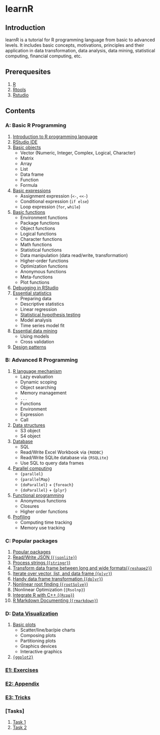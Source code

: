 # learnR

## Introduction

learnR is a tutorial for R programming language from basic to advanced levels. It includes basic concepts, motivations, principles and their application in data transformation, data analysis, data mining, statistical computing, financial computing, etc.

## Prerequesites

1. [R](http://cran.rstudio.com/bin/windows/base/)
2. [Rtools](http://cran.rstudio.com/bin/windows/Rtools/)
3. [Rstudio](http://www.rstudio.com/ide/download/preview/)

## Contents

### A: Basic R Programming

1. [Introduction to R programming language](./src/a1.intro.R)
2. [RStudio IDE](./src/a2.rstudio.R)
3. [Basic objects](./src/a3.basic-object-types.R)
    - Vector (Numeric, Integer, Complex, Logical, Character)
    - Matrix
    - Array
    - List
    - Data frame
    - Function
    - Formula
4. [Basic expressions](./src/a4.basic-expressions.R)
    - Assignment expression (`<-`, `<<-`)
    - Conditional expression (`if else`)
    - Loop expression (`for`, `while`)
5. [Basic functions](./src/a5.basic-functions.R)
    - Environment functions
    - Package functions
    - Object functions
    - Logical functions
    - Character functions
    - Math functions
    - Statistical functions
    - Data manipulation (data read/write, transformation)
    - Higher-order functions
    - Optimization functions
    - Anonymous functions
    - Meta-functions
    - Plot functions
6. [Debugging in RStudio](./src/a6.debugging-in-rstudio.R)
7. [Essential statistics](./src/a7-1.essential-statistics.R)
    - Preparing data
    - Descriptive statistics
    - Linear regression
    - [Statistical hypothesis testing](./src/a7-2.hypothesis-testing.R)
    - Model analysis
    - Time series model fit
8. [Essential data mining](./src/a8.essential-data-mining.R)
    - Using models
    - Cross validation
9. [Design patterns](./src/a9.design-patterns.R)


### B: Advanced R Programming

1. [R language mechanism](./src/b1.r-language-mechanism.R)
    - Lazy evaluation
    - Dynamic scoping
    - Object searching
    - Memory management
    - `...`
    - Functions
    - Environment
    - Expression
    - Call
2. [Data structures](./src/b2.data-structures.R)
    - S3 object
    - S4 object
3. [Database](./src/b3.database.R)
    - SQL
    - Read/Write Excel Workbook via `{RODBC}`
    - Read/Write SQLite database via `{RSQLite}`
    - Use SQL to query data frames
4. [Parallel computing](./src/b4.parallel-computing.R)
    - `{parallel}`
    - `{parallelMap}`
    - `{doParallel}` + `{foreach}`
    - `{doParallel}` + `{plyr}`
6. [Functional programming](./src/b5.functional-programming.R)
    - Anonymous functions
    - Closures
    - Higher order functions
7. [Profiling](./src/b6.profiling.R)
    - Computing time tracking
    - Memory use tracking

### C: Popular packages

1. [Popular packages](./src/c1.popular-packages.R)
2. [Read/Write JSON (`{jsonlite}`)](./src/c2.jsonlite.R)
3. [Process strings (`{stringr}`)](./src/c3.stringr.R)
4. [Transform data frame between long and wide formats(`{reshape2}`)](./src/c4.reshape2.R) 
5. [Iterate over vector, list, and data frame (`{plyr}`)](./src/c5.plyr.R)
6. [Handy data frame transformation (`{dplyr}`)](./src/c6.dplyr.R)
7. [Nonlinear root finding (`{rootSolve}`)](./src/c7.others.R)
8. [Nonlinear Optimization (`{Rsolnp}`)
9. [Integrate R with C++ (`{Rcpp}`)](./src/c8.Rcpp.R)
10. [R Markdown Documenting (`{rmarkdown}`)](./src/c9.rmarkdown.R)

### D: [Data Visualization](./src/d1.data-visualization.R)

1. [Basic plots](./src/d2.basic-plots.R)
    - Scatter/line/bar/pie charts
    - Composing plots
    - Partitioning plots
    - Graphics devices
    - Interactive graphics
2. [`{ggplot2}`](./src/d3.ggplot2-essentials.R)

### [E1: Exercises](./src/e1.exercises.R)

### [E2: Appendix](./src/e2.appendix.R)

### [E3: Tricks](./src/e3.tricks.R)

### [Tasks]

1. [Task 1](./tasks/task2.R)
2. [Task 2](./tasks/task1.R)
